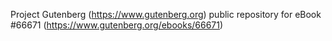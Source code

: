 Project Gutenberg (https://www.gutenberg.org) public repository for
eBook #66671 (https://www.gutenberg.org/ebooks/66671)

